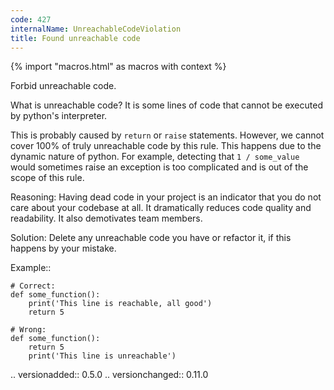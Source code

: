 ```yaml
---
code: 427
internalName: UnreachableCodeViolation
title: Found unreachable code
---
```


{% import "macros.html" as macros with context %}

Forbid unreachable code.

What is unreachable code? It is some lines of code that cannot be
executed by python's interpreter.

This is probably caused by `return` or `raise` statements. However, we
cannot cover 100% of truly unreachable code by this rule. This happens
due to the dynamic nature of python. For example, detecting that `1 /
some_value` would sometimes raise an exception is too complicated and is
out of the scope of this rule.

Reasoning: Having dead code in your project is an indicator that you do
not care about your codebase at all. It dramatically reduces code
quality and readability. It also demotivates team members.

Solution: Delete any unreachable code you have or refactor it, if this
happens by your mistake.

Example::

    # Correct:
    def some_function():
        print('This line is reachable, all good')
        return 5
    
    # Wrong:
    def some_function():
        return 5
        print('This line is unreachable')

.. versionadded:: 0.5.0 .. versionchanged:: 0.11.0